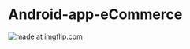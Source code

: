 
# Android-app-eCommerce

<a href="https://imgflip.com/gif/7eafuq"><img src="https://imgflip.com/gif/7eafuq" title="made at imgflip.com"/></a>
